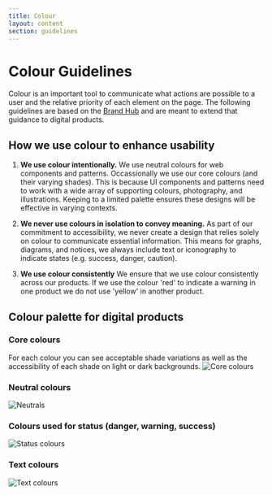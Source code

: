 ```yaml
---
title: Colour
layout: content
section: guidelines
---
```


# Colour Guidelines
Colour is an important tool to communicate what actions are possible to a user and the relative priority of each element on the page. The following guidelines are based on the [Brand Hub](https://est.interactgo.com/page/10061) and are meant to extend that guidance to digital products.


## How we use colour to enhance usability

1. **We use colour intentionally.** We use neutral colours for web components and patterns. Occassionally we use our core colours (and their varying shades). This is because UI components and patterns need to work with a wide array of supporting colours, photography, and illustrations. Keeping to a limited palette ensures these designs will be effective in varying contexts.

2. **We never use colours in isolation to convey meaning.** As part of our commitment to accessibility, we never create a design that relies solely on colour to communicate essential information. 
This means for graphs, diagrams, and notices, we always include text or iconography to indicate states (e.g. success, danger, caution).

4. **We use colour consistently** We ensure that we use colour consistently across our products. If we use the colour 'red' to indicate a warning in one product we do not use 'yellow' in another product. 


## Colour palette for digital products

### Core colours
For each colour you can see acceptable shade variations as well as the accessibility of each shade on light or dark backgrounds. 
![Core colours](https://github.com/user-attachments/assets/8493b9d9-a14a-4234-b8ff-5012d3a512c4)

### Neutral colours
![Neutrals](https://github.com/user-attachments/assets/85391e7b-2924-446b-b899-c98bc03c9692)

### Colours used for status (danger, warning, success)

![Status colours](https://github.com/user-attachments/assets/e9929b5a-3cf9-4411-8561-8eb71e08351f)

### Text colours

![Text colours](https://github.com/user-attachments/assets/c5490ad2-e30e-4f5b-a7cf-4657c86af3c6)


